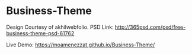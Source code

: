# Business-Theme

Design Courtesy of akhilwebfolio.
PSD Link: http://365psd.com/psd/free-business-theme-psd-61762

Live Demo: https://moamenezzat.github.io/Business-Theme/
